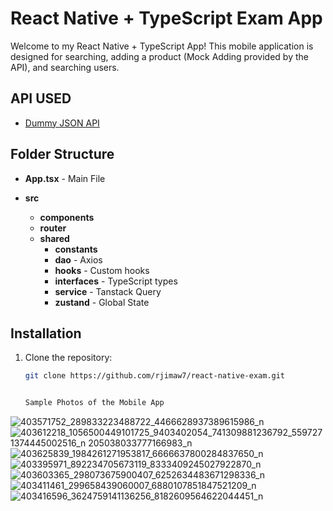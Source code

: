 # React Native + TypeScript Exam App

Welcome to my React Native + TypeScript App! This mobile application is designed for searching, adding a product (Mock Adding provided by the API), and searching users.

## API USED
- [Dummy JSON API](https://dummyjson.com/)

## Folder Structure

- **App.tsx** - Main File

- **src**
  - **components**
  - **router**
  - **shared**
    - **constants**
    - **dao** - Axios
    - **hooks** - Custom hooks
    - **interfaces** - TypeScript types
    - **service** - Tanstack Query
    - **zustand** - Global State

## Installation

1. Clone the repository:
   ```bash
   git clone https://github.com/rjimaw7/react-native-exam.git


   Sample Photos of the Mobile App

   
![403571752_289833223488722_4466628937389615986_n](https://github.com/rjimaw7/react-native-exam/assets/42797332/ab78b3ab-245d-4c49-ae0f-c948c8c99ac9)
![403612218_1056500449101725_9![403402054_741309881236792_5597271374445002516_n](https://github.com/rjimaw7/react-native-exam/assets/42797332/45edcaf1-5f4c-49b4-8fad-2b8a489ba24b)
205038033777166983_n](https://github.com/rjimaw7/react-native-exam/assets/42797332/82dbe8aa-8541-4af8-9aa9-5cd0c6a353de)
![403625839_1984261271953817_6666637800284837650_n](https://github.com/rjimaw7/react-native-exam/assets/42797332/68b6fec8-735a-458c-a43f-536fca8ed83a)![403395971_892234705673119_8333409245027922870_n](https://github.com/rjimaw7/react-native-exam/assets/42797332/ebb69520-2492-4817-818c-32d0b857175b)
![403603365_298073675900407_6252634483671298336_n](https://github.com/rjimaw7/react-native-exam/assets/42797332/c37627c7-85b1-4ddc-95b9-b17056e6f6f4)
![403411461_299658439060007_6880107851847521209_n](https://github.com/rjimaw7/react-native-exam/assets/42797332/4e160c1b-d097-4ace-a5dc-d58d1258f5c2)
![403416596_3624759141136256_8182609564622044451_n](https://github.com/rjimaw7/react-native-exam/assets/42797332/cd3a91f2-c08d-41e9-9072-c09c6e7ebd95)


   
